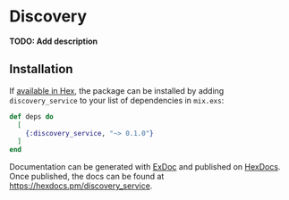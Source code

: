 # Discovery

**TODO: Add description**

## Installation

If [available in Hex](https://hex.pm/docs/publish), the package can be installed
by adding `discovery_service` to your list of dependencies in `mix.exs`:

```elixir
def deps do
  [
    {:discovery_service, "~> 0.1.0"}
  ]
end
```

Documentation can be generated with [ExDoc](https://github.com/elixir-lang/ex_doc)
and published on [HexDocs](https://hexdocs.pm). Once published, the docs can
be found at <https://hexdocs.pm/discovery_service>.


